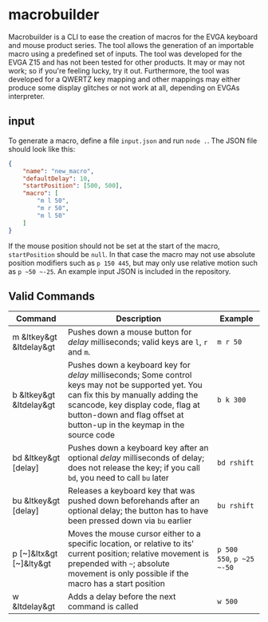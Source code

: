 # macrobuilder
Macrobuilder is a CLI to ease the creation of macros for the EVGA keyboard and mouse product series. The tool allows the generation of an importable macro using a predefined set of inputs.
The tool was developed for the EVGA Z15 and has not been tested for other products. It may or may not work; so if you're feeling lucky, try it out.
Furthermore, the tool was developed for a QWERTZ key mapping and other mappings may either produce some display glitches or not work at all, depending on EVGAs interpreter.
## input
To generate a macro, define a file `input.json` and run `node .`. The JSON file should look like this:
```json
{
    "name": "new_macro",
    "defaultDelay": 10,
    "startPosition": [500, 500],
    "macro": [
        "m l 50",
        "m r 50",
        "m l 50"
    ]
}
```
If the mouse position should not be set at the start of the macro, `startPosition` should be `null`. In that case the macro may not use absolute position modifiers such as `p 150 445`, but may only use relative motion such as `p ~50 ~-25`.
An example input JSON is included in the repository.
## Valid Commands
| Command | Description | Example |
| ------- | ----------- | ------- |
| m &ltkey&gt &ltdelay&gt | Pushes down a mouse button for *delay* milliseconds; valid keys are `l`, `r` and `m`. | `m r 50` |
| b &ltkey&gt &ltdelay&gt | Pushes down a keyboard key for *delay* milliseconds; Some control keys may not be supported yet. You can fix this by manually adding the scancode, key display code, flag at button-down and flag offset at button-up in the keymap in the source code | `b k 300` |
| bd &ltkey&gt \[delay] | Pushes down a keyboard key after an optional *delay* milliseconds of delay; does not release the key; if you call `bd`, you need to call `bu` later | `bd rshift` |
| bu &ltkey&gt \[delay] | Releases a keyboard key that was pushed down beforehands after an optional delay; the button has to have been pressed down via `bu` earlier | `bu rshift` |
| p \[~]&ltx&gt \[~]&lty&gt | Moves the mouse cursor either to a specific location, or relative to its' current position; relative movement is prepended with `~`; absolute movement is only possible if the macro has a start position | `p 500 550`, `p ~25 ~-50` |
| w &ltdelay&gt | Adds a delay before the next command is called | `w 500` |